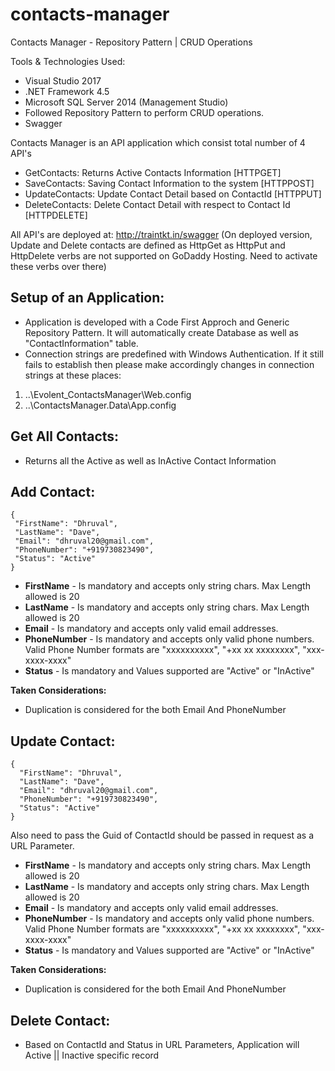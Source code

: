 # contacts-manager
Contacts Manager - Repository Pattern | CRUD Operations

Tools & Technologies Used:
- Visual Studio 2017
- .NET Framework 4.5
- Microsoft SQL Server 2014 (Management Studio)
- Followed Repository Pattern to perform CRUD operations.
- Swagger

Contacts Manager is an API application which consist total number of 4 API's
 - GetContacts: Returns Active Contacts Information [HTTPGET]
 - SaveContacts: Saving Contact Information to the system [HTTPPOST]
 - UpdateContacts: Update Contact Detail based on ContactId [HTTPPUT]
 - DeleteContacts: Delete Contact Detail with respect to Contact Id [HTTPDELETE]
 
 All API's are deployed at: http://traintkt.in/swagger
 (On deployed version, Update and Delete contacts are defined as HttpGet as HttpPut and HttpDelete verbs are not supported on GoDaddy Hosting. Need to activate these verbs over there)
 
 ## Setup of an Application:
 - Application is developed with a Code First Approch and Generic Repository Pattern. It will automatically create Database as well as "ContactInformation" table.
 - Connection strings are predefined with Windows Authentication. If it still fails to establish then please make accordingly changes in connection strings at these places:
 1) ..\Evolent_ContactsManager\Web.config
 2) ..\ContactsManager.Data\App.config
 
 
## Get All Contacts:
- Returns all the Active as well as InActive Contact Information
 
 ## Add Contact:
 ```
 {
  "FirstName": "Dhruval",
  "LastName": "Dave",
  "Email": "dhruval20@gmail.com",
  "PhoneNumber": "+919730823490",
  "Status": "Active"
}
```

- **FirstName** - Is mandatory and accepts only string chars. Max Length allowed is 20
- **LastName** - Is mandatory and accepts only string chars. Max Length allowed is 20
- **Email** - Is mandatory and accepts only valid email addresses.
- **PhoneNumber** - Is mandatory and accepts only valid phone numbers. Valid Phone Number formats are "xxxxxxxxxx", "+xx xx xxxxxxxx", "xxx-xxxx-xxxx"
- **Status** - Is mandatory and Values supported are "Active" or "InActive"

**Taken Considerations:**
- Duplication is considered for the both Email And PhoneNumber

## Update Contact:
```
{
  "FirstName": "Dhruval",
  "LastName": "Dave",
  "Email": "dhruval20@gmail.com",
  "PhoneNumber": "+919730823490",
  "Status": "Active"
}
 ```
 Also need to pass the Guid of ContactId should be passed in request as a URL Parameter.
 
- **FirstName** - Is mandatory and accepts only string chars. Max Length allowed is 20
- **LastName** - Is mandatory and accepts only string chars. Max Length allowed is 20
- **Email** - Is mandatory and accepts only valid email addresses.
- **PhoneNumber** - Is mandatory and accepts only valid phone numbers. Valid Phone Number formats are "xxxxxxxxxx", "+xx xx xxxxxxxx", "xxx-xxxx-xxxx"
- **Status** - Is mandatory and Values supported are "Active" or "InActive"

**Taken Considerations:**
- Duplication is considered for the both Email And PhoneNumber

## Delete Contact:
- Based on ContactId and Status in URL Parameters, Application will Active || Inactive specific record
